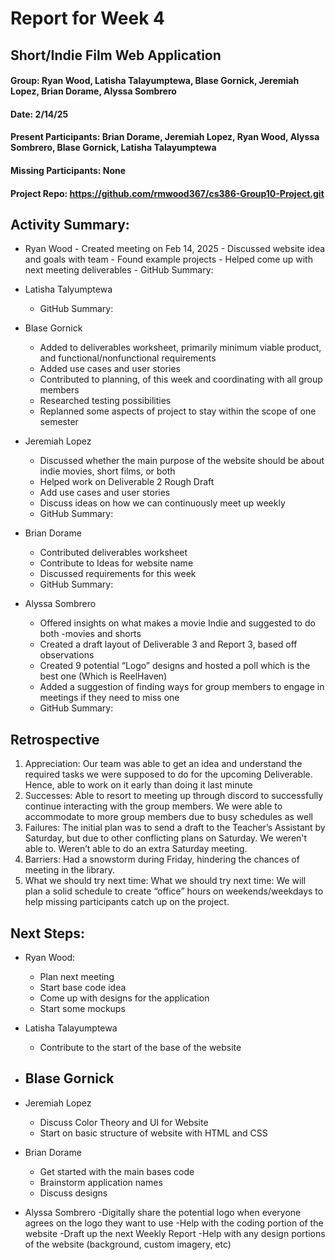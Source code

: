 # Report for Week 4

## Short/Indie Film Web Application
#### Group: Ryan Wood, Latisha Talayumptewa, Blase Gornick, Jeremiah Lopez, Brian Dorame, Alyssa Sombrero
#### Date: 2/14/25
#### Present Participants: Brian Dorame, Jeremiah Lopez, Ryan Wood, Alyssa Sombrero, Blase Gornick, Latisha Talayumptewa

#### Missing Participants: None
#### Project Repo: https://github.com/rmwood367/cs386-Group10-Project.git

## Activity Summary:
* Ryan Wood
      - Created meeting on Feb 14, 2025
      - Discussed website idea and goals with team
      - Found example projects 
      - Helped come up with next meeting deliverables
      - GitHub Summary:

* Latisha Talyumptewa
    - GitHub Summary:

* Blase Gornick
    - Added to deliverables worksheet, primarily minimum viable product, and functional/nonfunctional requirements
    - Added use cases and user stories
    - Contributed to planning, of this week and coordinating with all group members
    - Researched testing possibilities
    - Replanned some aspects of project to stay within the scope of one semester


* Jeremiah Lopez
    - Discussed whether the main purpose of the website should be about indie movies, short films, or both
    - Helped work on Deliverable 2 Rough Draft
    - Add use cases and user stories
    - Discuss ideas on how we can continuously meet up weekly
    - GitHub Summary:

* Brian Dorame
    - Contributed deliverables worksheet
    - Contribute to Ideas for website name
    - Discussed requirements for this week
    - GitHub Summary:

* Alyssa Sombrero
    - Offered insights on what makes a movie Indie and suggested to do both -movies and shorts
    - Created a draft layout of Deliverable 3 and Report 3, based off observations
    - Created 9 potential “Logo” designs and hosted a poll which is the best one (Which is ReelHaven)
    - Added a suggestion of finding ways for group members to engage in meetings if they need to miss one
    - GitHub Summary:

## Retrospective
1. Appreciation: Our team was able to get an idea and understand the required tasks we were supposed to do for the upcoming Deliverable. Hence, able to work on it early than doing it last minute
2. Successes: Able to resort to meeting up through discord to successfully continue interacting with the group members. We were able to accommodate to more group members due to busy schedules as well
3. Failures: The initial plan was to send a draft to the Teacher’s Assistant by Saturday, but due to other conflicting plans on Saturday. We weren't able to. Weren’t able to do an extra Saturday meeting.
4. Barriers: Had a snowstorm during Friday, hindering the chances of meeting in the library. 
5. What we should try next time: What we should try next time: We will plan a solid schedule to create “office” hours on weekends/weekdays to help missing participants catch up on the project.

## Next Steps:
* Ryan Wood:
  - Plan next meeting
  - Start base code idea
  - Come up with designs for the application
  - Start some mockups

* Latisha Talayumptewa
    - Contribute to the start of the base of the website

* Blase Gornick
    -

* Jeremiah Lopez
    - Discuss Color Theory and UI for Website
    - Start on basic structure of website with HTML and CSS

* Brian Dorame
    - Get started with the main bases code
    - Brainstorm application names
    - Discuss designs

* Alyssa Sombrero
    -Digitally share the potential logo when everyone agrees on the logo they want to use
    -Help with the coding portion of the website
    -Draft up the next Weekly Report
    -Help with any design portions of the website (background, custom imagery, etc)

